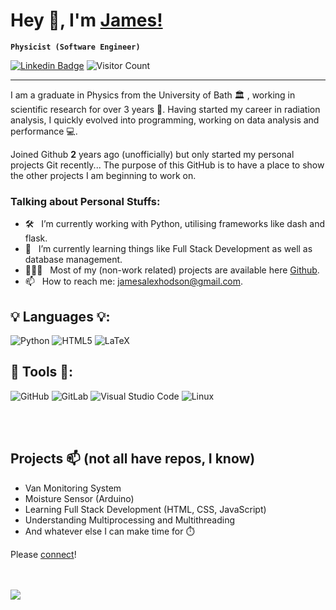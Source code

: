 # Hey 👋, I'm [James!](https://github.com/jamesdidathing)
**` Physicist (Software Engineer) `**

[![Linkedin Badge](https://img.shields.io/badge/-LinkedIn-blue?style=flat&logo=Linkedin&logoColor=white&link=https://www.linkedin.com/in/james-a-hodson/)](https://www.linkedin.com/in/james-a-hodson/)
![Visitor Count](https://komarev.com/ghpvc/?username=jamesdidathing&color=green)

-----------------------------------

I am a graduate in Physics from the University of Bath 🏛 , working in scientific research for over 3 years 🔬. Having started my career in radiation analysis, I quickly evolved into programming, working on data analysis and performance 💻. 

Joined Github **2** years ago (unofficially) but only started my personal projects Git recently... The purpose of this GitHub is to have a place to show the other projects I am beginning to work on.

### Talking about Personal Stuffs:

- 🛠 &nbsp; I’m currently working with Python, utilising frameworks like dash and flask.
- 🌱 &nbsp; I’m currently learning things like Full Stack Development as well as database management.
- 👨🏻‍💻 &nbsp; Most of my (non-work related) projects are available here [Github](https://github.com/jamesdidathing).
- 📫 &nbsp; How to reach me: jamesalexhodson@gmail.com.

## 💡 Languages 💡:
![Python](https://img.shields.io/badge/python-3670A0?style=for-the-badge&logo=python&logoColor=ffdd54)
![HTML5](https://img.shields.io/badge/html5-%23E34F26.svg?style=for-the-badge&logo=html5&logoColor=white)
![LaTeX](https://img.shields.io/badge/latex-%23008080.svg?style=for-the-badge&logo=latex&logoColor=white)

## 🔨 Tools 🔨:
![GitHub](https://img.shields.io/badge/github-%23121011.svg?style=for-the-badge&logo=github&logoColor=white)
![GitLab](https://img.shields.io/badge/gitlab-%23181717.svg?style=for-the-badge&logo=gitlab&logoColor=white)
![Visual Studio Code](https://img.shields.io/badge/Visual%20Studio%20Code-0078d7.svg?style=for-the-badge&logo=visual-studio-code&logoColor=white)
![Linux](https://img.shields.io/badge/Linux-FCC624?style=for-the-badge&logo=linux&logoColor=black)


<br/><br/>
## Projects 📫 (not all have repos, I know)
- Van Monitoring System
- Moisture Sensor (Arduino)
- Learning Full Stack Development (HTML, CSS, JavaScript)
- Understanding Multiprocessing and Multithreading
- And whatever else I can make time for ⏱️

Please [connect](https://www.linkedin.com/in/james-a-hodson/)!

<br/><br/>
<a href="https://github.com/anuraghazra/github-readme-stats">
  <img align="center" src="https://github-readme-stats.vercel.app/api?username=jamesdidathing&show_icons=true&theme=radical" />
</a>



